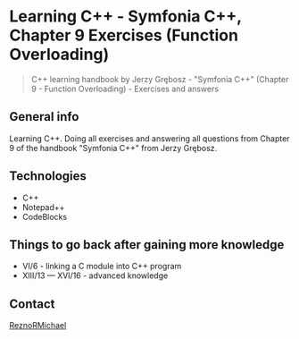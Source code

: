 # Learning C++ - Symfonia C++, Chapter 9 Exercises (Function Overloading)

> C++ learning handbook by Jerzy Grębosz - "Symfonia C++" (Chapter 9 - Function Overloading) - Exercises and answers

## General info

Learning C++. Doing all exercises and answering all questions from Chapter 9 of the handbook "Symfonia C++" from Jerzy Grębosz.

## Technologies

* C++
* Notepad++
* CodeBlocks

## Things to go back after gaining more knowledge

* VI/6 - linking a C module into C++ program
* XIII/13 — XVI/16 - advanced knowledge

## Contact

[ReznoRMichael](https://github.com/ReznoRMichael)
